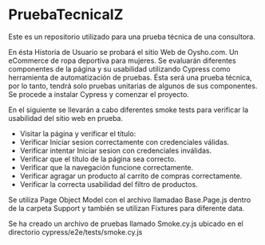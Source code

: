 # PruebaTecnicaIZ
Este es un repositorio utilizado para una prueba técnica de una consultora.

En ésta Historia de Usuario se probará el sitio Web de Oysho.com. Un eCommerce de ropa deportiva para mujeres. Se evaluarán diferentes componentes de la página y su usabilidad utilizando Cypress como herramienta de automatización de pruebas.
Ésta será una prueba técnica, por lo tanto, tendrá solo pruebas unitarias de algunos de sus componentes.
Se procede a instalar Cypress y comenzar el proyecto. 

En el siguiente se llevarán a cabo diferentes smoke tests para verificar la usabilidad del sitio web en prueba.

- Visitar la página y verificar el título:
- Verificar Iniciar sesion correctamente con credenciales válidas.
- Verificar intentar Iniciar sesion con credenciales inválidas.
- Verificar que el título de la página sea correcto.
- Verificar que la navegación funcione correctamente.
- Verificar agragar un producto al carrito de compras correctamente.
- Verificar la correcta usabilidad del filtro de productos.

  
Se utiliza Page Object Model con el archivo llamadao Base.Page.js dentro de la carpeta Support y también se utilizan Fixtures para diferente data. 

Se ha creado un archivo de pruebas llamado Smoke.cy.js ubicado en el directorio cypress/e2e/tests/smoke.cy.js
